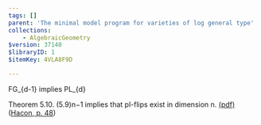 ```yaml
---
tags: []
parent: 'The minimal model program for varieties of log general type'
collections:
    - AlgebraicGeometry
$version: 37140
$libraryID: 1
$itemKey: 4VLA8F9D

---
```

FG\_{d-1} implies PL\_{d}

Theorem 5.10. (5.9)n−1 implies that pl-flips exist in dimension n. <a href="zotero://open-pdf/library/items/MGYCHESS?page=48&#x26;annotation=CXY6RPER">(pdf)</a></a> (<a href="zotero://select/library/items/SESCHRT5">Hacon, p. 48</a>)
